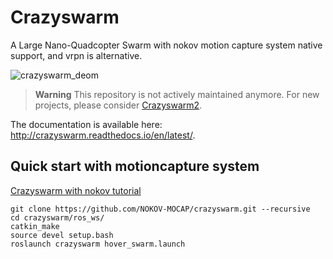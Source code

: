 # Crazyswarm

A Large Nano-Quadcopter Swarm with nokov motion capture system native support, and vrpn is alternative.

![crazyswarm_deom](https://github.com/user-attachments/assets/ed2d763c-4dc3-406d-9e37-a9939d932ef2)

> **Warning**
> This repository is not actively maintained anymore. For new projects, please consider [Crazyswarm2](https://imrclab.github.io/crazyswarm2/).

The documentation is available here: http://crazyswarm.readthedocs.io/en/latest/.

## Quick start with motioncapture system

[Crazyswarm with nokov tutorial](https://robot-comm-cn-docs.nokov.com/qi-crazyflie-xiang-guan/er-nokovflie-shi-yong-shuo-ming)

```
git clone https://github.com/NOKOV-MOCAP/crazyswarm.git --recursive
cd crazyswarm/ros_ws/
catkin_make
source devel setup.bash
roslaunch crazyswarm hover_swarm.launch 
```
